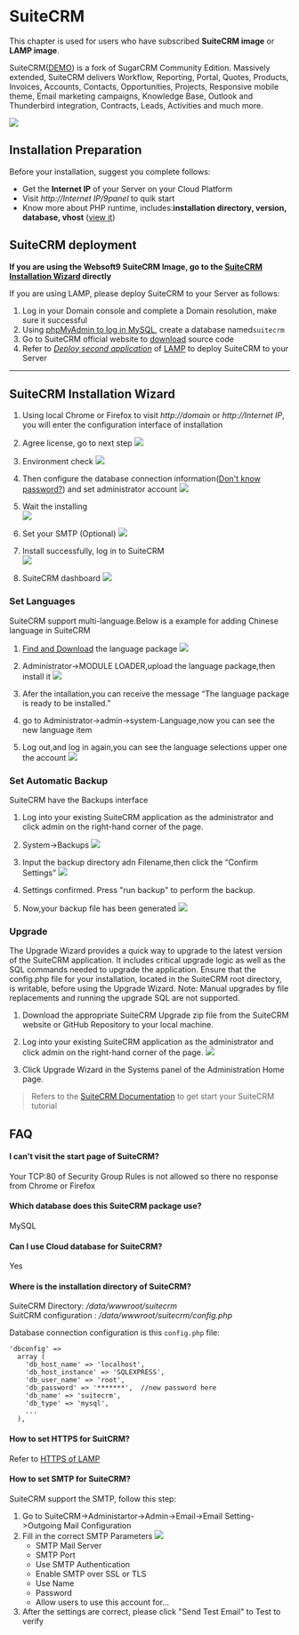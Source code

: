 # SuiteCRM

This chapter is used for users who have subscribed **SuiteCRM image** or **LAMP image**.

SuiteCRM([DEMO](https://suitecrm.com/demo/)) is a fork of SugarCRM Community Edition. Massively extended, SuiteCRM delivers Workflow, Reporting, Portal, Quotes, Products, Invoices, Accounts, Contacts, Opportunities, Projects, Responsive mobile theme, Email marketing campaigns, Knowledge Base, Outlook and Thunderbird integration, Contracts, Leads, Activities and much more.

![](http://libs.websoft9.com/Websoft9/DocsPicture/en/suitecrm/suitecrm-gui-websoft9.png)

## Installation Preparation

Before your installation, suggest you complete follows:

* Get the **Internet IP** of your Server on your Cloud Platform
* Visit *http://Internet IP/9panel* to quik start
* Know more about PHP runtime, includes:**installation directory, version, database, vhost** ([view it](https://support.websoft9.com/docs/lamp/stack-components.html))

## SuiteCRM deployment

**If you are using the Websoft9 SuiteCRM Image, go to the [SuiteCRM Installation Wizard](/suitecrm.md#suitecrm-installation-wizard) directly**

If you are using LAMP, please deploy SuiteCRM to your Server as follows:

1. Log in your Domain console and complete a Domain resolution, make sure it successful
2. Using [phpMyAdmin to log in MySQL](https://support.websoft9.com/docs/lamp/admin-mysql.html), create a database named`suitecrm`
3. Go to SuiteCRM official website to [download](https://suitecrm.com/download/)  source code
4. Refer to *[Deploy second application](https://support.websoft9.com/docs/lamp/solution-deployment.html#deploy-second-application)* of [LAMP](https://support.websoft9.com/docs/lamp/) to deploy SuiteCRM to your Server

---

## SuiteCRM Installation Wizard

1. Using local Chrome or Firefox to visit *http://domain* or *http://Internet IP*, you will enter the configuration interface of installation

2. Agree license, go to next step
  ![](http://libs.websoft9.com/Websoft9/DocsPicture/en/suitecrm/suitecrm-accept-websoft9.png)

3. Environment check
  ![](http://libs.websoft9.com/Websoft9/DocsPicture/en/suitecrm/suitecrm-check-websoft9.png)

3. Then configure the database connection information([Don't know password?](https://support.websoft9.com/docs/lamp/stack-accounts.html#mysql)) and set administrator account
   ![](http://libs.websoft9.com/Websoft9/DocsPicture/en/suitecrm/suitecrm-installdb-websoft9.png)

4. Wait the installing  
   ![](http://libs.websoft9.com/Websoft9/DocsPicture/en/suitecrm/suitecrm-installing-websoft9.png)

5. Set your SMTP (Optional)
   ![](http://libs.websoft9.com/Websoft9/DocsPicture/zh/suitecrm/suitecrm-smtp-websoft9.png)

6. Install successfully, log in to SuiteCRM  
   ![](http://libs.websoft9.com/Websoft9/DocsPicture/zh/suitecrm/suitecrm-login-websoft9.png)

7. SuiteCRM dashboard
   ![](http://libs.websoft9.com/Websoft9/DocsPicture/zh/suitecrm/suitecrm-backend-websoft9.png)


### Set Languages

SuiteCRM support multi-language.Below is a example for adding Chinese language in SuiteCRM

1. [Find and Download](https://crowdin.com/project/suitecrmtranslations) the language package
   ![](https://libs.websoft9.com/Websoft9/DocsPicture/en/suitecrm/suitecrm-dllanguge-websoft9.png)

2. Administrator->MODULE LOADER,upload the language package,then install it
   ![](https://libs.websoft9.com/Websoft9/DocsPicture/en/suitecrm/suitecrm-uploadlanguage-websoft9.png)
3. Afer the intallation,you can receive the message “The language package is ready to be installed.”
4. go to Administrator->admin->system-Language,now you can see the new language item
5. Log out,and log in again,you can see the language selections upper one the account
   ![](https://libs.websoft9.com/Websoft9/DocsPicture/en/suitecrm/suitecrm-languageitems-websoft9.png)


### Set Automatic Backup

SuiteCRM have the Backups interface

1. Log into your existing SuiteCRM application as the administrator and click admin on the right-hand corner of the page.
2. System->Backups
   ![](http://libs.websoft9.com/Websoft9/DocsPicture/en/suitecrm/suitecrm-backupfunction-websoft9.png)

3. Input the backup directory adn Filename,then click the “Confirm Settings”
   ![](http://libs.websoft9.com/Websoft9/DocsPicture/en/suitecrm/suitecrm-backup-websoft9.png)

4. Settings confirmed. Press "run backup" to perform the backup.
5. Now,your backup file has been generated
   ![](http://libs.websoft9.com/Websoft9/DocsPicture/en/suitecrm/suitecrm-backupfiles-websoft9.png)

### Upgrade

The Upgrade Wizard provides a quick way to upgrade to the latest version of the SuiteCRM application. It includes critical upgrade logic as well as the SQL commands needed to upgrade the application. Ensure that the config.php file for your installation, located in the SuiteCRM root directory, is writable, before using the Upgrade Wizard. Note: Manual upgrades by file replacements and running the upgrade SQL are not supported.

1. Download the appropriate SuiteCRM Upgrade zip file from the SuiteCRM website or GitHub Repository to your local machine.

2. Log into your existing SuiteCRM application as the administrator and click admin on the right-hand corner of the page.
   ![](http://libs.websoft9.com/Websoft9/DocsPicture/en/suitecrm/suitecrm-upgradewz-websoft9.png)

3. Click Upgrade Wizard in the Systems panel of the Administration Home page.


> Refers to the [SuiteCRM Documentation](https://docs.suitecrm.com/) to get start your SuiteCRM tutorial

## FAQ

#### I can't visit the start page of SuiteCRM?

Your TCP:80 of Security Group Rules is not allowed so there no response from Chrome or Firefox

#### Which database does this SuiteCRM package use?

MySQL

#### Can I use Cloud database for SuiteCRM?

Yes

#### Where is the installation directory of SuiteCRM?

SuiteCRM Directory: */data/wwwroot/suitecrm*  
SuitCRM configuration : */data/wwwroot/suitecrm/config.php*

Database connection configuration is this `config.php` file:  
```
'dbconfig' => 
  array (
    'db_host_name' => 'localhost',
    'db_host_instance' => 'SQLEXPRESS',
    'db_user_name' => 'root',
    'db_password' => '*******',  //new password here
    'db_name' => 'suitecrm',
    'db_type' => 'mysql',
    ...
  ),
```

#### How to set HTTPS for SuitCRM?

Refer to [HTTPS of LAMP](https://support.websoft9.com/docs/lamp/solution-https.html)

#### How to set SMTP for SuiteCRM?

SuiteCRM support the SMTP, follow this step:

1. Go to SuiteCRM->Administartor->Admin->Email->Email Setting->Outgoing Mail Configuration
2. Fill in the correct SMTP Parameters
   ![](http://libs.websoft9.com/Websoft9/DocsPicture/zh/suitecrm/suitecrm-smtp-2-websoft9.png)
    - SMTP Mail Server
    - SMTP Port
    - Use SMTP Authentication
    - Enable SMTP over SSL or TLS
    - Use Name
    - Password
    - Allow users to use this account for...
3. After the settings are correct, please click "Send Test Email" to Test to verify
